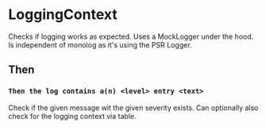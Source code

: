 # LoggingContext
Checks if logging works as expected. 
Uses a MockLogger under the hood.
Is independent of monolog as it's using the PSR Logger.

## Then
### `Then the log contains a(n) <level> entry <text>`
Check if the given message wit the given severity exists.
Can optionally also check for the logging context via table.
